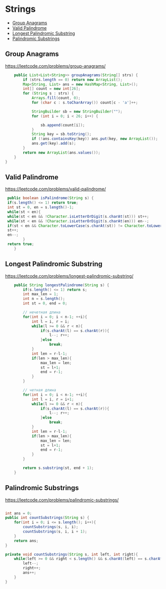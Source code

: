 # Strings

+ [Group Anagrams](#group-anagrams)
+ [Valid Palindrome](#valid-palindrome)
+ [Longest Palindromic Substring](#-longest-palindromic-substring)
+ [Palindromic Substrings](#palindromic-substrings)

##  Group Anagrams

https://leetcode.com/problems/group-anagrams/

```java
    public List<List<String>> groupAnagrams(String[] strs) {
        if (strs.length == 0) return new ArrayList();
        Map<String, List> ans = new HashMap<String, List>();
        int[] count = new int[26];
        for (String s : strs) {
            Arrays.fill(count, 0);
            for (char c : s.toCharArray()) count[c - 'a']++;

            StringBuilder sb = new StringBuilder("");
            for (int i = 0; i < 26; i++) {

                sb.append(count[i]);
            }
            String key = sb.toString();
            if (!ans.containsKey(key)) ans.put(key, new ArrayList());
            ans.get(key).add(s);
        }
        return new ArrayList(ans.values());
    }
}
```

##  Valid Palindrome

https://leetcode.com/problems/valid-palindrome/

```java
 public boolean isPalindrome(String s) {
 if(s.length() <= 1) return true;
 int st = 0, en = s.length()-1;
 while(st < en){
 while(st < en && !Character.isLetterOrDigit(s.charAt(st))) st++;
 while(st < en && !Character.isLetterOrDigit(s.charAt(en))) en--;
 if(st < en && Character.toLowerCase(s.charAt(st)) != Character.toLowerCase(s.charAt(en))) return false;
 st++;
 en--;
        }
 return true;
    }
```


## Longest Palindromic Substring

https://leetcode.com/problems/longest-palindromic-substring/

```java
    public String longestPalindrome(String s) {
        if(s.length() <= 1) return s;
        int max_len = 1;
        int n = s.length();
        int st = 0, end = 0;

        // нечетная длина
        for(int i = 0; i < n-1; ++i){
            int l = i, r = i;
            while(l >= 0 && r < n){
                if(s.charAt(l) == s.charAt(r)){
                    l--; r++;
                }else
                    break;
            }
            int len = r-l-1;
            if(len > max_len){
                max_len = len;
                st = l+1;
                end = r-1;
            }
        }

        // четная длина
        for(int i = 0; i < n-1; ++i){
            int l = i, r = i+1;
            while(l >= 0 && r < n){
                if(s.charAt(l) == s.charAt(r)){
                    l--; r++;
                }else
                    break;
            }
            int len = r-l-1;
            if(len > max_len){
                max_len = len;
                st = l+1;
                end = r-1;
            }
        }

        return s.substring(st, end + 1);
    }
```





## Palindromic Substrings

https://leetcode.com/problems/palindromic-substrings/

```java

int ans = 0;
public int countSubstrings(String s) {
    for(int i = 0; i <= s.length(); i++){
        countSubstrings(s, i, i);
        countSubstrings(s, i, i + 1);
    }
    return ans;
}

private void countSubstrings(String s, int left, int right){
    while(left >= 0 && right < s.length() && s.charAt(left) == s.charAt(right)){
        left--;
        right++;
        ans++;
    }
}
```
